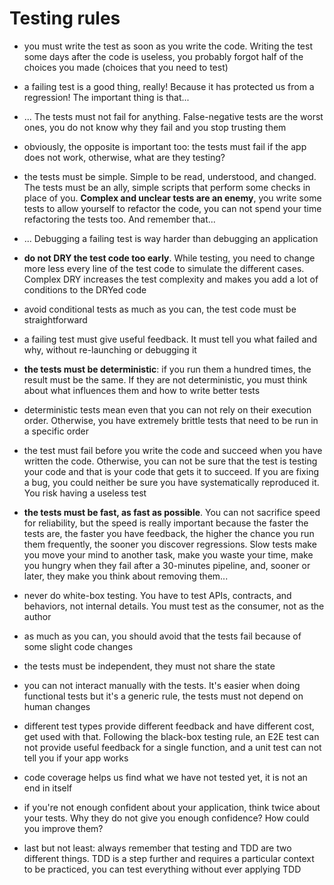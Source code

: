 # Testing rules

- you must write the test as soon as you write the code. Writing the test some days after the code is useless, you probably forgot half of the choices you made (choices that you need to test)

- a failing test is a good thing, really! Because it has protected us from a regression! The important thing is that...

- ... The tests must not fail for anything. False-negative tests are the worst ones, you do not know why they fail and you stop trusting them

- obviously, the opposite is important too: the tests must fail if the app does not work, otherwise, what are they testing?

- the tests must be simple. Simple to be read, understood, and changed. The tests must be an ally, simple scripts that perform some checks in place of you. **Complex and unclear tests are an enemy**, you write some tests to allow yourself to refactor the code, you can not spend your time refactoring the tests too. And remember that...

- ... Debugging a failing test is way harder than debugging an application

- **do not DRY the test code too early**. While testing, you need to change more less every line of the test code to simulate the different cases. Complex DRY increases the test complexity and makes you add a lot of conditions to the DRYed code

- avoid conditional tests as much as you can, the test code must be straightforward

- a failing test must give useful feedback. It must tell you what failed and why, without re-launching or debugging it

- **the tests must be deterministic**: if you run them a hundred times, the result must be the same. If they are not deterministic, you must think about what influences them and how to write better tests

- deterministic tests mean even that you can not rely on their execution order. Otherwise, you have extremely brittle tests that need to be run in a specific order

- the test must fail before you write the code and succeed when you have written the code. Otherwise, you can not be sure that the test is testing your code and that is your code that gets it to succeed. If you are fixing a bug, you could neither be sure you have systematically reproduced it. You risk having a useless test

- **the tests must be fast, as fast as possible**. You can not sacrifice speed for reliability, but the speed is really important because the faster the tests are, the faster you have feedback, the higher the chance you run them frequently, the sooner you discover regressions. Slow tests make you move your mind to another task, make you waste your time, make you hungry when they fail after a 30-minutes pipeline, and, sooner or later, they make you think about removing them...

- never do white-box testing. You have to test APIs, contracts, and behaviors, not internal details. You must test as the consumer, not as the author

- as much as you can, you should avoid that the tests fail because of some slight code changes

- the tests must be independent, they must not share the state

- you can not interact manually with the tests. It's easier when doing functional tests but it's a generic rule, the tests must not depend on human changes

- different test types provide different feedback and have different cost, get used with that. Following the black-box testing rule, an E2E test can not provide useful feedback for a single function, and a unit test can not tell you if your app works

- code coverage helps us find what we have not tested yet, it is not an end in itself

- if you're not enough confident about your application, think twice about your tests. Why they do not give you enough confidence? How could you improve them?

- last but not least: always remember that testing and TDD are two different things. TDD is a step further and requires a particular context to be practiced, you can test everything without ever applying TDD
